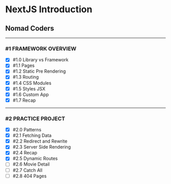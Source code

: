 # NextJS Introduction

## Nomad Coders

---

### #1 FRAMEWORK OVERVIEW

- [x] #1.0 Library vs Framework
- [x] #1.1 Pages
- [x] #1.2 Static Pre Rendering
- [x] #1.3 Routing
- [x] #1.4 CSS Modules
- [x] #1.5 Styles JSX
- [x] #1.6 Custom App
- [x] #1.7 Recap

---

### #2 PRACTICE PROJECT

- [x] #2.0 Patterns
- [x] #2.1 Fetching Data
- [x] #2.2 Redirect and Rewrite
- [x] #2.3 Server Side Rendering
- [x] #2.4 Recap
- [x] #2.5 Dynamic Routes
- [ ] #2.6 Movie Detail
- [ ] #2.7 Catch All
- [ ] #2.8 404 Pages
